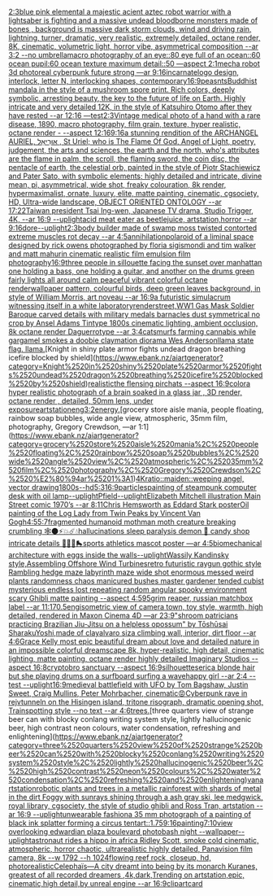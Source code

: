 [2:3](https://www.ebank.nz/aiartgenerator?category=2%3A3)[blue pink elemental a majestic  acient aztec robot warrior with a lightsaber  is fighting and a massive undead bloodborne  monsters made of bones , background is massive dark storm clouds, wind and driving  rain, lightning, turner, dramatic, very realistic, extremely detailed, octane render, 8K, cinematic, volumetric light, horror vibe, asymmetrical composition --ar 3:2 --no umbrella](https://www.ebank.nz/aiartgenerator?category=blue%2520pink%2520elemental%2520a%2520majestic%2520%2520acient%2520aztec%2520robot%2520warrior%2520with%2520a%2520lightsaber%2520%2520is%2520fighting%2520and%2520a%2520massive%2520undead%2520bloodborne%2520%2520monsters%2520made%2520of%2520bones%2520%2C%2520background%2520is%2520massive%2520dark%2520storm%2520clouds%2C%2520wind%2520and%2520driving%2520%2520rain%2C%2520lightning%2C%2520turner%2C%2520dramatic%2C%2520very%2520realistic%2C%2520extremely%2520detailed%2C%2520octane%2520render%2C%25208K%2C%2520cinematic%2C%2520volumetric%2520light%2C%2520horror%2520vibe%2C%2520asymmetrical%2520composition%2520--ar%25203%3A2%2520--no%2520umbrella)[macro photography of an eye::80 eye full of an ocean::60 ocean pupil:60 ocean texture maximum detail::50 —aspect 2:1](https://www.ebank.nz/aiartgenerator?category=macro%2520photography%2520of%2520an%2520eye%3A%3A80%2520eye%2520full%2520of%2520an%2520ocean%3A%3A60%2520ocean%2520pupil%3A60%2520ocean%2520texture%2520maximum%2520detail%3A%3A50%2520%E2%80%94aspect%25202%3A1)[mecha robot 3d photoreal cyberpunk future strong —ar 9:16](https://www.ebank.nz/aiartgenerator?category=mecha%2520robot%25203d%2520photoreal%2520cyberpunk%2520future%2520strong%2520%E2%80%94ar%25209%3A16)[incarnate](https://www.ebank.nz/aiartgenerator?category=incarnate)[logo design, interlock, letter N, interlocking shapes, contemporary](https://www.ebank.nz/aiartgenerator?category=logo%2520design%2C%2520interlock%2C%2520letter%2520N%2C%2520interlocking%2520shapes%2C%2520contemporary)[16:9](https://www.ebank.nz/aiartgenerator?category=16%3A9)[peasnts](https://www.ebank.nz/aiartgenerator?category=peasnts)[Buddhist mandala in the style of a mushroom spore print. Rich colors, deeply symbolic, arresting beauty, the key to the future of life on Earth. Highly intricate and very detailed 12K, in the style of Katsuhiro Otomo after they have rested --ar 12:16 —test](https://www.ebank.nz/aiartgenerator?category=Buddhist%2520mandala%2520in%2520the%2520style%2520of%2520a%2520mushroom%2520spore%2520print.%2520Rich%2520colors%2C%2520deeply%2520symbolic%2C%2520arresting%2520beauty%2C%2520the%2520key%2520to%2520the%2520future%2520of%2520life%2520on%2520Earth.%2520Highly%2520intricate%2520and%2520very%2520detailed%252012K%2C%2520in%2520the%2520style%2520of%2520Katsuhiro%2520Otomo%2520after%2520they%2520have%2520rested%2520--ar%252012%3A16%2520%E2%80%94test)[2:3](https://www.ebank.nz/aiartgenerator?category=2%3A3)[Vintage medical photo of a hand with a rare disease, 1890, macro photography, film grain, texture, hyper realistic, octane render - --aspect 12:16](https://www.ebank.nz/aiartgenerator?category=Vintage%2520medical%2520photo%2520of%2520a%2520hand%2520with%2520a%2520rare%2520disease%2C%25201890%2C%2520macro%2520photography%2C%2520film%2520grain%2C%2520texture%2C%2520hyper%2520realistic%2C%2520octane%2520render%2520-%2520--aspect%252012%3A16)[9:16](https://www.ebank.nz/aiartgenerator?category=9%3A16)[a  stunning rendition of the ARCHANGEL AURIEL, אוּרִיאֵל , St Uriel; who is The Flame Of God, Angel of Light, poetry, judgement, the arts and sciences, the earth and the north, who's attributes are the flame in palm, the scroll, the flaming sword, the coin disc, the pentacle of earth, the celestial orb, painted in the style of Piotr Stachiewicz and Pater Sato, with symbolic elements; highly detailed and intricate, divine mean, pi, asymmetrical, wide shot, freaky colouration, 8k render, hypermaximalist, ornate, luxury, elite, matte painting, cinematic, cgsociety, HD, Ultra-wide landscape, OBJECT ORIENTED ONTOLOGY --ar 17:22](https://www.ebank.nz/aiartgenerator?category=a%2520%2520stunning%2520rendition%2520of%2520the%2520ARCHANGEL%2520AURIEL%2C%2520%D7%90%D7%95%D6%BC%D7%A8%D6%B4%D7%99%D7%90%D6%B5%D7%9C%2520%2C%2520St%2520Uriel%3B%2520who%2520is%2520The%2520Flame%2520Of%2520God%2C%2520Angel%2520of%2520Light%2C%2520poetry%2C%2520judgement%2C%2520the%2520arts%2520and%2520sciences%2C%2520the%2520earth%2520and%2520the%2520north%2C%2520who%27s%2520attributes%2520are%2520the%2520flame%2520in%2520palm%2C%2520the%2520scroll%2C%2520the%2520flaming%2520sword%2C%2520the%2520coin%2520disc%2C%2520the%2520pentacle%2520of%2520earth%2C%2520the%2520celestial%2520orb%2C%2520painted%2520in%2520the%2520style%2520of%2520Piotr%2520Stachiewicz%2520and%2520Pater%2520Sato%2C%2520with%2520symbolic%2520elements%3B%2520highly%2520detailed%2520and%2520intricate%2C%2520divine%2520mean%2C%2520pi%2C%2520asymmetrical%2C%2520wide%2520shot%2C%2520freaky%2520colouration%2C%25208k%2520render%2C%2520hypermaximalist%2C%2520ornate%2C%2520luxury%2C%2520elite%2C%2520matte%2520painting%2C%2520cinematic%2C%2520cgsociety%2C%2520HD%2C%2520Ultra-wide%2520landscape%2C%2520OBJECT%2520ORIENTED%2520ONTOLOGY%2520--ar%252017%3A22)[Taiwan president Tsai Ing-wen, Japanese TV drama, Studio Trigger, 4K, --ar 16:9 --uplight](https://www.ebank.nz/aiartgenerator?category=Taiwan%2520president%2520Tsai%2520Ing-wen%2C%2520Japanese%2520TV%2520drama%2C%2520Studio%2520Trigger%2C%25204K%2C%2520--ar%252016%3A9%2520--uplight)[acid meat eater as beetlejuice, artstation,horror --ar 9:16](https://www.ebank.nz/aiartgenerator?category=acid%2520meat%2520eater%2520as%2520beetlejuice%2C%2520artstation%2Chorror%2520--ar%25209%3A16)[dore](https://www.ebank.nz/aiartgenerator?category=dore)[--uplight](https://www.ebank.nz/aiartgenerator?category=--uplight)[2:3](https://www.ebank.nz/aiartgenerator?category=2%3A3)[body builder made of swamp moss twisted contorted extreme muscles rot decay --ar 4:5](https://www.ebank.nz/aiartgenerator?category=body%2520builder%2520made%2520of%2520swamp%2520moss%2520twisted%2520contorted%2520extreme%2520muscles%2520rot%2520decay%2520--ar%25204%3A5)[annihilation](https://www.ebank.nz/aiartgenerator?category=annihilation)[polaroid of a liminal space designed by rick owens photographed by floria sigismondi and tim walker  and matt mahurin cinematic realistic film emulsion film photography](https://www.ebank.nz/aiartgenerator?category=polaroid%2520of%2520a%2520liminal%2520space%2520designed%2520by%2520rick%2520owens%2520photographed%2520by%2520floria%2520sigismondi%2520and%2520tim%2520walker%2520%2520and%2520matt%2520mahurin%2520cinematic%2520realistic%2520film%2520emulsion%2520film%2520photography)[16:9](https://www.ebank.nz/aiartgenerator?category=16%3A9)[three people in sillouette facing the sunset over manhattan one holding a bass, one holding a guitar, and another on the drums green fairly lights all around calm peaceful vibrant colorful octane render](https://www.ebank.nz/aiartgenerator?category=three%2520people%2520in%2520sillouette%2520facing%2520the%2520sunset%2520over%2520manhattan%2520one%2520holding%2520a%2520bass%2C%2520one%2520holding%2520a%2520guitar%2C%2520and%2520another%2520on%2520the%2520drums%2520green%2520fairly%2520lights%2520all%2520around%2520calm%2520peaceful%2520vibrant%2520colorful%2520octane%2520render)[wallpaper pattern, colourful birds, deep green leaves background, in style of William Morris, art noveau --ar 16:9](https://www.ebank.nz/aiartgenerator?category=wallpaper%2520pattern%2C%2520colourful%2520birds%2C%2520deep%2520green%2520leaves%2520background%2C%2520in%2520style%2520of%2520William%2520Morris%2C%2520art%2520noveau%2520--ar%252016%3A9)[a futuristic simulacrum witnessing itself in a white laboratory](https://www.ebank.nz/aiartgenerator?category=a%2520futuristic%2520simulacrum%2520witnessing%2520itself%2520in%2520a%2520white%2520laboratory)[render](https://www.ebank.nz/aiartgenerator?category=render)[street,](https://www.ebank.nz/aiartgenerator?category=street%2C)[WW1 Gas Mask Soldier Baroque carved details with military medals barnacles dust  symmetrical no crop by Ansel Adams Tintype 1800s cinematic lighting, ambient occlusion, 8k octane render  Daguerrotype --ar 3:4](https://www.ebank.nz/aiartgenerator?category=WW1%2520Gas%2520Mask%2520Soldier%2520Baroque%2520carved%2520details%2520with%2520military%2520medals%2520barnacles%2520dust%2520%2520symmetrical%2520no%2520crop%2520by%2520Ansel%2520Adams%2520Tintype%25201800s%2520cinematic%2520lighting%2C%2520ambient%2520occlusion%2C%25208k%2520octane%2520render%2520%2520Daguerrotype%2520--ar%25203%3A4)[cat](https://www.ebank.nz/aiartgenerator?category=cat)[smurfs farming cannabis while gargamel smokes a doobie claymation diorama Wes Anderson](https://www.ebank.nz/aiartgenerator?category=smurfs%2520farming%2520cannabis%2520while%2520gargamel%2520smokes%2520a%2520doobie%2520claymation%2520diorama%2520Wes%2520Anderson)[llama state flag. llama.](https://www.ebank.nz/aiartgenerator?category=llama%2520state%2520flag.%2520llama.)[Knight in shiny plate armor fights undead dragon breathing icefire blocked by shield](https://www.ebank.nz/aiartgenerator?category=Knight%2520in%2520shiny%2520plate%2520armor%2520fights%2520undead%2520dragon%2520breathing%2520icefire%2520blocked%2520by%2520shield)[realistic](https://www.ebank.nz/aiartgenerator?category=realistic)[the flensing pirchats --aspect 16:9](https://www.ebank.nz/aiartgenerator?category=the%2520flensing%2520pirchats%2520--aspect%252016%3A9)[color](https://www.ebank.nz/aiartgenerator?category=color)[a hyper realistic photograph of a brain soaked in a glass jar , 3D render, octane render , detailed, 50mm lens, under exposure](https://www.ebank.nz/aiartgenerator?category=a%2520hyper%2520realistic%2520photograph%2520of%2520a%2520brain%2520soaked%2520in%2520a%2520glass%2520jar%2520%2C%25203D%2520render%2C%2520octane%2520render%2520%2C%2520detailed%2C%252050mm%2520lens%2C%2520under%2520exposure)[artstation](https://www.ebank.nz/aiartgenerator?category=artstation)[eng](https://www.ebank.nz/aiartgenerator?category=eng)[3:2](https://www.ebank.nz/aiartgenerator?category=3%3A2)[energy.](https://www.ebank.nz/aiartgenerator?category=energy.)[grocery store aisle mania, people floating, rainbow soap bubbles, wide angle view, atmospheric, 35mm film, photography, Gregory Crewdson, —ar 1:1](https://www.ebank.nz/aiartgenerator?category=grocery%2520store%2520aisle%2520mania%2C%2520people%2520floating%2C%2520rainbow%2520soap%2520bubbles%2C%2520wide%2520angle%2520view%2C%2520atmospheric%2C%252035mm%2520film%2C%2520photography%2C%2520Gregory%2520Crewdson%2C%2520%E2%80%94ar%25201%3A1)[4K](https://www.ebank.nz/aiartgenerator?category=4K)[ratio::](https://www.ebank.nz/aiartgenerator?category=ratio%3A%3A)[maiden::](https://www.ebank.nz/aiartgenerator?category=maiden%3A%3A)[weeping angel, vector drawing](https://www.ebank.nz/aiartgenerator?category=weeping%2520angel%2C%2520vector%2520drawing)[1800s](https://www.ebank.nz/aiartgenerator?category=1800s)[--hd](https://www.ebank.nz/aiartgenerator?category=--hd)[5:3](https://www.ebank.nz/aiartgenerator?category=5%3A3)[16:9](https://www.ebank.nz/aiartgenerator?category=16%3A9)[particles](https://www.ebank.nz/aiartgenerator?category=particles)[painting of steampunk computer desk with oil lamp](https://www.ebank.nz/aiartgenerator?category=painting%2520of%2520steampunk%2520computer%2520desk%2520with%2520oil%2520lamp)[--uplight](https://www.ebank.nz/aiartgenerator?category=--uplight)[P](https://www.ebank.nz/aiartgenerator?category=P)[field](https://www.ebank.nz/aiartgenerator?category=field)[--uplight](https://www.ebank.nz/aiartgenerator?category=--uplight)[Elizabeth Mitchell illustration Main Street comic 1970’s --ar 8:11](https://www.ebank.nz/aiartgenerator?category=Elizabeth%2520Mitchell%2520illustration%2520Main%2520Street%2520comic%25201970%E2%80%99s%2520--ar%25208%3A11)[Chris Hemsworth as Eddard Stark poster](https://www.ebank.nz/aiartgenerator?category=Chris%2520Hemsworth%2520as%2520Eddard%2520Stark%2520poster)[Oil painting of the Log Lady from Twin Peaks by Vincent Van Gogh](https://www.ebank.nz/aiartgenerator?category=Oil%2520painting%2520of%2520the%2520Log%2520Lady%2520from%2520Twin%2520Peaks%2520by%2520Vincent%2520Van%2520Gogh)[4:5](https://www.ebank.nz/aiartgenerator?category=4%3A5)[5:7](https://www.ebank.nz/aiartgenerator?category=5%3A7)[fragmented humanoid mothman moth creature breaking crumbling 🕸🌑⚡️💥☄️💧hallucinations sleep paralysis demon 🍬 candy shop intricate details 🧊🥄🍷🛼sports athletics mascot poster —ar 4:5](https://www.ebank.nz/aiartgenerator?category=fragmented%2520humanoid%2520mothman%2520moth%2520creature%2520breaking%2520crumbling%2520%F0%9F%95%B8%F0%9F%8C%91%E2%9A%A1%EF%B8%8F%F0%9F%92%A5%E2%98%84%EF%B8%8F%F0%9F%92%A7hallucinations%2520sleep%2520paralysis%2520demon%2520%F0%9F%8D%AC%2520candy%2520shop%2520intricate%2520details%2520%F0%9F%A7%8A%F0%9F%A5%84%F0%9F%8D%B7%F0%9F%9B%BCsports%2520athletics%2520mascot%2520poster%2520%E2%80%94ar%25204%3A5)[biomechanical architecture with eggs inside the walls](https://www.ebank.nz/aiartgenerator?category=biomechanical%2520architecture%2520with%2520eggs%2520inside%2520the%2520walls)[--uplight](https://www.ebank.nz/aiartgenerator?category=--uplight)[Wassily Kandinsky style,Assembling Offshore Wind Turbines](https://www.ebank.nz/aiartgenerator?category=Wassily%2520Kandinsky%2520style%2CAssembling%2520Offshore%2520Wind%2520Turbines)[retro futuristic raygun gothic style Rambling hedge maze labyrinth maze wide shot enormous messed weird plants randomness chaos manicured bushes master gardener tended cubist mysterious endless lost repeating random angular spooky environment scary Ghibli matte painting --aspect 4:5](https://www.ebank.nz/aiartgenerator?category=retro%2520futuristic%2520raygun%2520gothic%2520style%2520Rambling%2520hedge%2520maze%2520labyrinth%2520maze%2520wide%2520shot%2520enormous%2520messed%2520weird%2520plants%2520randomness%2520chaos%2520manicured%2520bushes%2520master%2520gardener%2520tended%2520cubist%2520mysterious%2520endless%2520lost%2520repeating%2520random%2520angular%2520spooky%2520environment%2520scary%2520Ghibli%2520matte%2520painting%2520--aspect%25204%3A5)[95](https://www.ebank.nz/aiartgenerator?category=95)[grim reaper, russian matchbox label --ar 11:17](https://www.ebank.nz/aiartgenerator?category=grim%2520reaper%2C%2520russian%2520matchbox%2520label%2520--ar%252011%3A17)[0.5](https://www.ebank.nz/aiartgenerator?category=0.5)[eng](https://www.ebank.nz/aiartgenerator?category=eng)[isometric view of camera town, toy style, warmth, high detailed, rendered in Maxon Cinema 4D —ar 23:9](https://www.ebank.nz/aiartgenerator?category=isometric%2520view%2520of%2520camera%2520town%2C%2520toy%2520style%2C%2520warmth%2C%2520high%2520detailed%2C%2520rendered%2520in%2520Maxon%2520Cinema%25204D%2520%E2%80%94ar%252023%3A9)["shroom patricians practicing Brazilian Jiu-Jitsu on a helpless opossum" by Tōshūsai Sharaku](https://www.ebank.nz/aiartgenerator?category=%22shroom%2520patricians%2520practicing%2520Brazilian%2520Jiu-Jitsu%2520on%2520a%2520helpless%2520opossum%22%2520by%2520T%C5%8Dsh%C5%ABsai%2520Sharaku)[Yoshi,made of clay](https://www.ebank.nz/aiartgenerator?category=Yoshi%2Cmade%2520of%2520clay)[alvaro siza climbing wall, interior, dirt floor --ar 4:6](https://www.ebank.nz/aiartgenerator?category=alvaro%2520siza%2520climbing%2520wall%2C%2520interior%2C%2520dirt%2520floor%2520--ar%25204%3A6)[Grace Kelly most epic beautiful dream about love and detailed nature in an impossible colorful dreamscape 8k, hyper-realistic, high detail, cinematic lighting, matte painting, octane render highly detailed Imaginary Studios --aspect 16:8](https://www.ebank.nz/aiartgenerator?category=Grace%2520Kelly%2520most%2520epic%2520beautiful%2520dream%2520about%2520love%2520and%2520detailed%2520nature%2520in%2520an%2520impossible%2520colorful%2520dreamscape%25208k%2C%2520hyper-realistic%2C%2520high%2520detail%2C%2520cinematic%2520lighting%2C%2520matte%2520painting%2C%2520octane%2520render%2520highly%2520detailed%2520Imaginary%2520Studios%2520--aspect%252016%3A8)[cryptobro sanctuary --aspect 16:9](https://www.ebank.nz/aiartgenerator?category=cryptobro%2520sanctuary%2520--aspect%252016%3A9)[silhouettes](https://www.ebank.nz/aiartgenerator?category=silhouettes)[erica blonde hair but she playing drums on a surfboard surfing a wave](https://www.ebank.nz/aiartgenerator?category=erica%2520blonde%2520hair%2520but%2520she%2520playing%2520drums%2520on%2520a%2520surfboard%2520surfing%2520a%2520wave)[happy girl  --ar 2:4 --test --uplight](https://www.ebank.nz/aiartgenerator?category=happy%2520girl%2520%2520--ar%25202%3A4%2520--test%2520--uplight)[16:9](https://www.ebank.nz/aiartgenerator?category=16%3A9)[medieval battlefield with UFO by Tom Bagshaw, Justin Sweet, Craig Mullins, Peter Mohrbacher, cinematic](https://www.ebank.nz/aiartgenerator?category=medieval%2520battlefield%2520with%2520UFO%2520by%2520Tom%2520Bagshaw%2C%2520Justin%2520Sweet%2C%2520Craig%2520Mullins%2C%2520Peter%2520Mohrbacher%2C%2520cinematic)[😡](https://www.ebank.nz/aiartgenerator?category=%F0%9F%98%A1)[Cyberpunk rave in rejvtunneln on the Hisingen island, tritone risograph, dramatic opening shot, Trainspotting style --no text --ar 4:6](https://www.ebank.nz/aiartgenerator?category=Cyberpunk%2520rave%2520in%2520rejvtunneln%2520on%2520the%2520Hisingen%2520island%2C%2520tritone%2520risograph%2C%2520dramatic%2520opening%2520shot%2C%2520Trainspotting%2520style%2520--no%2520text%2520--ar%25204%3A6)[trees.](https://www.ebank.nz/aiartgenerator?category=trees.)[three quarters view of strange beer can with blocky conlang writing system style, lightly hallucinogenic beer, high contrast neon colours, water condensation, refreshing and enlightening](https://www.ebank.nz/aiartgenerator?category=three%2520quarters%2520view%2520of%2520strange%2520beer%2520can%2520with%2520blocky%2520conlang%2520writing%2520system%2520style%2C%2520lightly%2520hallucinogenic%2520beer%2C%2520high%2520contrast%2520neon%2520colours%2C%2520water%2520condensation%2C%2520refreshing%2520and%2520enlightening)[van](https://www.ebank.nz/aiartgenerator?category=van)[artstation](https://www.ebank.nz/aiartgenerator?category=artstation)[robotic plants and trees in a metallic rainforest with shards of metal in the dirt Foggy with sunrays shining through a ash gray ski, lee medgwick, royal library, cgsociety, the style of studio ghibli and Ross Tran, artstation --ar 16:9 --uplight](https://www.ebank.nz/aiartgenerator?category=robotic%2520plants%2520and%2520trees%2520in%2520a%2520metallic%2520rainforest%2520with%2520shards%2520of%2520metal%2520in%2520the%2520dirt%2520Foggy%2520with%2520sunrays%2520shining%2520through%2520a%2520ash%2520gray%2520ski%2C%2520lee%2520medgwick%2C%2520royal%2520library%2C%2520cgsociety%2C%2520the%2520style%2520of%2520studio%2520ghibli%2520and%2520Ross%2520Tran%2C%2520artstation%2520--ar%252016%3A9%2520--uplight)[unwearable fashion](https://www.ebank.nz/aiartgenerator?category=unwearable%2520fashion)[a 35 mm photograph of a painting of black ink splatter forming a circus tent](https://www.ebank.nz/aiartgenerator?category=a%252035%2520mm%2520photograph%2520of%2520a%2520painting%2520of%2520black%2520ink%2520splatter%2520forming%2520a%2520circus%2520tent)[art::1.75](https://www.ebank.nz/aiartgenerator?category=art%3A%3A1.75)[9:16](https://www.ebank.nz/aiartgenerator?category=9%3A16)[painting](https://www.ebank.nz/aiartgenerator?category=painting)[7:10](https://www.ebank.nz/aiartgenerator?category=7%3A10)[view overlooking edwardian plaza boulevard photobash night --wallpaper](https://www.ebank.nz/aiartgenerator?category=view%2520overlooking%2520edwardian%2520plaza%2520boulevard%2520photobash%2520night%2520--wallpaper)[--uplight](https://www.ebank.nz/aiartgenerator?category=--uplight)[astronaut rides a hippo in africa Ridley Scott, smoke cold cinematic, atmospheric, horror chaotic, ultrarealistic highly detailed, Panavision film camera, 8k --w 1792 --h 1024](https://www.ebank.nz/aiartgenerator?category=astronaut%2520rides%2520a%2520hippo%2520in%2520africa%2520Ridley%2520Scott%2C%2520smoke%2520cold%2520cinematic%2C%2520atmospheric%2C%2520horror%2520chaotic%2C%2520ultrarealistic%2520highly%2520detailed%2C%2520Panavision%2520film%2520camera%2C%25208k%2520--w%25201792%2520--h%25201024)[flowing reef rock, closeup, hd, photorealistic](https://www.ebank.nz/aiartgenerator?category=flowing%2520reef%2520rock%2C%2520closeup%2C%2520hd%2C%2520photorealistic)[Celephaïs—A city dreamt into being by its monarch Kuranes, greatest of all recorded dreamers ,4k,dark,Trending on artstation,epic, cinematic,high detail,by unreal engine --ar 16:9](https://www.ebank.nz/aiartgenerator?category=Celepha%C3%AFs%E2%80%94A%2520city%2520dreamt%2520into%2520being%2520by%2520its%2520monarch%2520Kuranes%2C%2520greatest%2520of%2520all%2520recorded%2520dreamers%2520%2C4k%2Cdark%2CTrending%2520on%2520artstation%2Cepic%2C%2520cinematic%2Chigh%2520detail%2Cby%2520unreal%2520engine%2520--ar%252016%3A9)[clipart](https://www.ebank.nz/aiartgenerator?category=clipart)[card](https://www.ebank.nz/aiartgenerator?category=card)